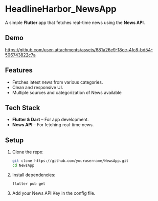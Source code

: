 # HeadlineHarbor_NewsApp

A simple **Flutter** app that fetches real-time news using the **News API**.

## Demo
https://github.com/user-attachments/assets/681a26e9-18ce-4fc8-bd54-506743822c7a

## Features
- Fetches latest news from various categories.
- Clean and responsive UI.
- Multiple sources and categorization of News available

## Tech Stack
- **Flutter & Dart** – For app development.
- **News API** – For fetching real-time news.

## Setup
1. Clone the repo:
   ```bash
   git clone https://github.com/yourusername/NewsApp.git
   cd NewsApp
   ```
2. Install dependencies:
   ```bash
   flutter pub get
   ```
3. Add your News API Key in the config file.
